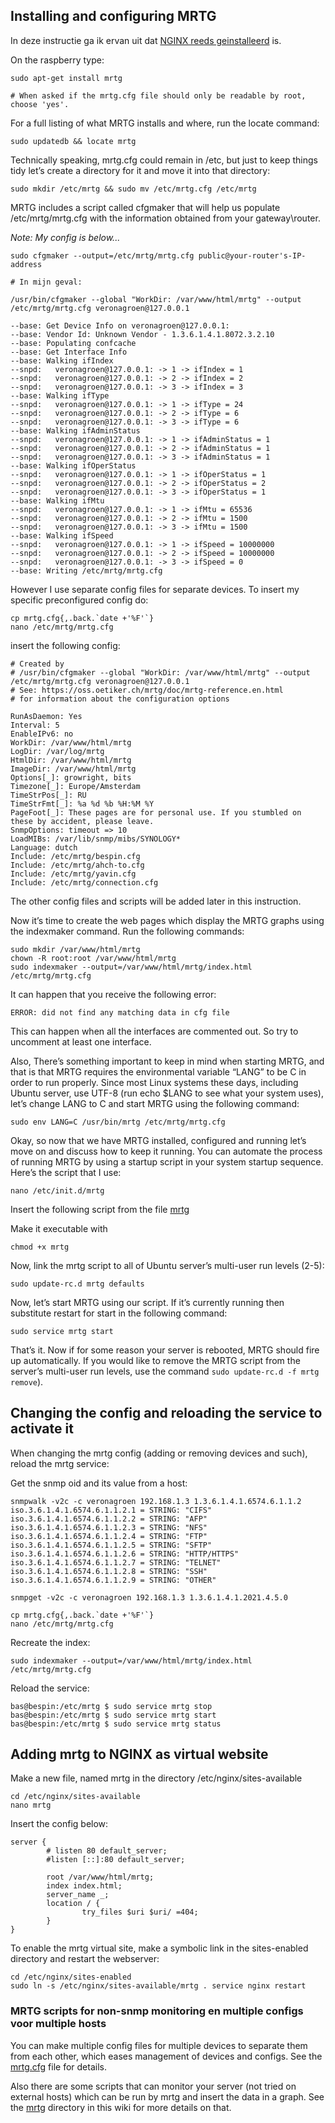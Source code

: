 ## Installing and configuring MRTG

In deze instructie ga ik ervan uit dat [NGINX reeds geinstalleerd](#!./linux/././nginx-webservice.md) is.

On the raspberry type:

```
sudo apt-get install mrtg

# When asked if the mrtg.cfg file should only be readable by root, choose 'yes'.
```

For a full listing of what MRTG installs and where, run the locate command:

```
sudo updatedb && locate mrtg
```

Technically speaking, mrtg.cfg could remain in /etc, but just to keep things tidy let’s create a directory for it and move it into that directory:

```
sudo mkdir /etc/mrtg && sudo mv /etc/mrtg.cfg /etc/mrtg
```

MRTG includes a script called cfgmaker that will help us populate /etc/mrtg/mrtg.cfg with the information obtained from your gateway\\router.

*Note: My config is below...*

```
sudo cfgmaker --output=/etc/mrtg/mrtg.cfg public@your-router's-IP-address

# In mijn geval:

/usr/bin/cfgmaker --global "WorkDir: /var/www/html/mrtg" --output /etc/mrtg/mrtg.cfg veronagroen@127.0.0.1
```

```
--base: Get Device Info on veronagroen@127.0.0.1:
--base: Vendor Id: Unknown Vendor - 1.3.6.1.4.1.8072.3.2.10
--base: Populating confcache
--base: Get Interface Info
--base: Walking ifIndex
--snpd:   veronagroen@127.0.0.1: -> 1 -> ifIndex = 1
--snpd:   veronagroen@127.0.0.1: -> 2 -> ifIndex = 2
--snpd:   veronagroen@127.0.0.1: -> 3 -> ifIndex = 3
--base: Walking ifType
--snpd:   veronagroen@127.0.0.1: -> 1 -> ifType = 24
--snpd:   veronagroen@127.0.0.1: -> 2 -> ifType = 6
--snpd:   veronagroen@127.0.0.1: -> 3 -> ifType = 6
--base: Walking ifAdminStatus
--snpd:   veronagroen@127.0.0.1: -> 1 -> ifAdminStatus = 1
--snpd:   veronagroen@127.0.0.1: -> 2 -> ifAdminStatus = 1
--snpd:   veronagroen@127.0.0.1: -> 3 -> ifAdminStatus = 1
--base: Walking ifOperStatus
--snpd:   veronagroen@127.0.0.1: -> 1 -> ifOperStatus = 1
--snpd:   veronagroen@127.0.0.1: -> 2 -> ifOperStatus = 2
--snpd:   veronagroen@127.0.0.1: -> 3 -> ifOperStatus = 1
--base: Walking ifMtu
--snpd:   veronagroen@127.0.0.1: -> 1 -> ifMtu = 65536
--snpd:   veronagroen@127.0.0.1: -> 2 -> ifMtu = 1500
--snpd:   veronagroen@127.0.0.1: -> 3 -> ifMtu = 1500
--base: Walking ifSpeed
--snpd:   veronagroen@127.0.0.1: -> 1 -> ifSpeed = 10000000
--snpd:   veronagroen@127.0.0.1: -> 2 -> ifSpeed = 10000000
--snpd:   veronagroen@127.0.0.1: -> 3 -> ifSpeed = 0
--base: Writing /etc/mrtg/mrtg.cfg
```

However I use separate config files for separate devices. To insert my specific preconfigured config do:

```
cp mrtg.cfg{,.back.`date +'%F'`}
nano /etc/mrtg/mrtg.cfg
```

insert the following config:

```
# Created by
# /usr/bin/cfgmaker --global "WorkDir: /var/www/html/mrtg" --output /etc/mrtg/mrtg.cfg veronagroen@127.0.0.1
# See: https://oss.oetiker.ch/mrtg/doc/mrtg-reference.en.html
# for information about the configuration options

RunAsDaemon: Yes
Interval: 5
EnableIPv6: no
WorkDir: /var/www/html/mrtg
LogDir: /var/log/mrtg
HtmlDir: /var/www/html/mrtg
ImageDir: /var/www/html/mrtg
Options[_]: growright, bits
Timezone[_]: Europe/Amsterdam
TimeStrPos[_]: RU
TimeStrFmt[_]: %a %d %b %H:%M %Y
PageFoot[_]: These pages are for personal use. If you stumbled on these by accident, please leave.
SnmpOptions: timeout => 10
LoadMIBs: /var/lib/snmp/mibs/SYNOLOGY*
Language: dutch
Include: /etc/mrtg/bespin.cfg
Include: /etc/mrtg/ahch-to.cfg
Include: /etc/mrtg/yavin.cfg
Include: /etc/mrtg/connection.cfg
```

The other config files and scripts will be added later in this instruction.

Now it’s time to create the web pages which display the MRTG graphs using the indexmaker command. Run the following commands:

```
sudo mkdir /var/www/html/mrtg
chown -R root:root /var/www/html/mrtg
sudo indexmaker --output=/var/www/html/mrtg/index.html /etc/mrtg/mrtg.cfg
```

It can happen that you receive the following error:

```
ERROR: did not find any matching data in cfg file
```

This can happen when all the interfaces are commented out. So try to uncomment at least one interface.

Also, There’s something important to keep in mind when starting MRTG, and that is that MRTG requires the environmental variable “LANG” to be C in order to run properly. Since most Linux systems these days, including Ubuntu server, use UTF-8 (run echo $LANG to see what your system uses), let’s change LANG to C and start MRTG using the following command:

```
sudo env LANG=C /usr/bin/mrtg /etc/mrtg/mrtg.cfg
```

Okay, so now that we have MRTG installed, configured and running let’s move on and discuss how to keep it running. You can automate the process of running MRTG by using a startup script in your system startup sequence. Here’s the script that I use:

```
nano /etc/init.d/mrtg
```

Insert the following script from the file [mrtg](http://192.168.1.2/wiki/./linux/././conf/mrtg)

Make it executable with

```
chmod +x mrtg
```

Now, link the mrtg script to all of Ubuntu server’s multi-user run levels (2-5):

```
sudo update-rc.d mrtg defaults
```

Now, let’s start MRTG using our script. If it’s currently running then substitute restart for start in the following command:

```
sudo service mrtg start
```

That’s it. Now if for some reason your server is rebooted, MRTG should fire up automatically. If you would like to remove the MRTG script from the server’s multi-user run levels, use the command `sudo update-rc.d -f mrtg remove`).

## Changing the config and reloading the service to activate it

When changing the mrtg config (adding or removing devices and such), reload the mrtg service:

Get the snmp oid and its value from a host:

```
snmpwalk -v2c -c veronagroen 192.168.1.3 1.3.6.1.4.1.6574.6.1.1.2
iso.3.6.1.4.1.6574.6.1.1.2.1 = STRING: "CIFS"
iso.3.6.1.4.1.6574.6.1.1.2.2 = STRING: "AFP"
iso.3.6.1.4.1.6574.6.1.1.2.3 = STRING: "NFS"
iso.3.6.1.4.1.6574.6.1.1.2.4 = STRING: "FTP"
iso.3.6.1.4.1.6574.6.1.1.2.5 = STRING: "SFTP"
iso.3.6.1.4.1.6574.6.1.1.2.6 = STRING: "HTTP/HTTPS"
iso.3.6.1.4.1.6574.6.1.1.2.7 = STRING: "TELNET"
iso.3.6.1.4.1.6574.6.1.1.2.8 = STRING: "SSH"
iso.3.6.1.4.1.6574.6.1.1.2.9 = STRING: "OTHER"

snmpget -v2c -c veronagroen 192.168.1.3 1.3.6.1.4.1.2021.4.5.0
```

```
cp mrtg.cfg{,.back.`date +'%F'`}
nano /etc/mrtg/mrtg.cfg
```

Recreate the index:

```
sudo indexmaker --output=/var/www/html/mrtg/index.html /etc/mrtg/mrtg.cfg
```

Reload the service:

```
bas@bespin:/etc/mrtg $ sudo service mrtg stop
bas@bespin:/etc/mrtg $ sudo service mrtg start
bas@bespin:/etc/mrtg $ sudo service mrtg status
```

## Adding mrtg to NGINX as virtual website

Make a new file, named mrtg in the directory /etc/nginx/sites-available

```
cd /etc/nginx/sites-available
nano mrtg
```

Insert the config below:

```
server {
        # listen 80 default_server;
        #listen [::]:80 default_server;

        root /var/www/html/mrtg;
        index index.html;
        server_name _;
        location / {
                try_files $uri $uri/ =404;
        }
}
```

To enable the mrtg virtual site, make a symbolic link in the sites-enabled directory and restart the webserver:

```
cd /etc/nginx/sites-enabled
sudo ln -s /etc/nginx/sites-available/mrtg . service nginx restart
```

### MRTG scripts for non-snmp monitoring en multiple configs voor multiple hosts

You can make multiple config files for multiple devices to separate them from each other, which eases management of devices and configs. See the [mrtg.cfg](http://192.168.1.2/wiki/./linux/././conf/mrtg/mrtg.cfg) file for details.

Also there are some scripts that can monitor your server (not tried on external hosts) which can be run by mrtg and insert the data in a graph. See the [mrtg](http://192.168.1.2/wiki/./linux/././conf/mrtg/) directory in this wiki for more details on that.
